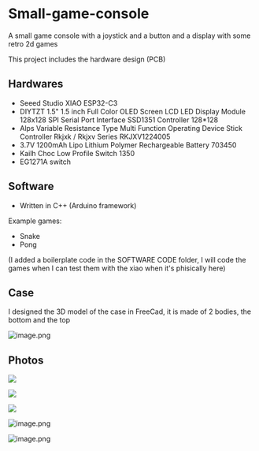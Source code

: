 # Small-game-console
A small game console with a joystick and a button and a display with some retro 2d games

This project includes the hardware design (PCB)

## Hardwares
- Seeed Studio XIAO ESP32-C3
- DIYTZT 1.5" 1.5 inch Full Color OLED Screen LCD LED Display Module 128x128 SPI Serial Port Interface SSD1351 Controller 128*128
- Alps Variable Resistance Type Multi Function Operating Device Stick Controller Rkjxk / Rkjxv Series RKJXV1224005
- 3.7V 1200mAh Lipo Lithium Polymer Rechargeable Battery 703450
- Kailh Choc Low Profile Switch 1350
- EG1271A switch

## Software
- Written in C++ (Arduino framework)

Example games:
- Snake
- Pong

(I added a boilerplate code in the SOFTWARE CODE folder, I will code the games when I can test them with the xiao when it's phisically here)

## Case
I designed the 3D model of the case in FreeCad, it is made of 2 bodies, the bottom and the top

![image.png](https://blueprint.hackclub.com/user-attachments/blobs/proxy/eyJfcmFpbHMiOnsiZGF0YSI6NTEwMywicHVyIjoiYmxvYl9pZCJ9fQ==--ff7af5cfcd0075c1d0773952cfb07cb5d221abe6/image.png)

## Photos
![](https://hc-cdn.hel1.your-objectstorage.com/s/v3/c1b9951e303d06d1452bed9894288e94003e3290_image.png)

![](https://hc-cdn.hel1.your-objectstorage.com/s/v3/4f5d480be5a4b4f0d040c0ab9693f9cab40e5e2e_image.png)

![](https://hc-cdn.hel1.your-objectstorage.com/s/v3/2b2a7fdbe79f0643519c5c61876ea29829ee05a3_image.png)

![image.png](https://blueprint.hackclub.com/user-attachments/blobs/proxy/eyJfcmFpbHMiOnsiZGF0YSI6NTA5NiwicHVyIjoiYmxvYl9pZCJ9fQ==--62216612b374c1ffc724af119f09eea56c5ec443/image.png)

![image.png](https://blueprint.hackclub.com/user-attachments/blobs/proxy/eyJfcmFpbHMiOnsiZGF0YSI6NTA5NywicHVyIjoiYmxvYl9pZCJ9fQ==--803caaa93ff082ec71709647302cee864bc2a1e7/image.png)
